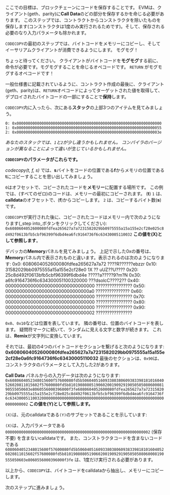 ここでの目標は、ブロックチェーンにコードを保存することです。 EVMは、クライアント(geth、parity)に**Call Data**のどの部分を保存するかを命じる必要があります。   このステップでは、コントラクトからコンストラクタを除いたものを保存します(コンストラクタは1度のみ実行されるためです)。そして、保存される必要のなり入力パラメータも除かれます。

`CODECOPY`の最初のステップでは、バイトコードをメモリーにコピーし、そしてイーサリアムクライアントが消費できるようにします。  モグモグ！

ちょっと待ってください。 クライアントがバイトコードを**モグモグ**する前に、命令が必要です。モグモグすることを命じるオペコードです。 `RETURN` がモグモグするオペコードです！

一般仕様書に記載されているように、コントラクト作成の最後に、クライアント(geth、parity)は、`RETURN`オペコードによってターゲットされた値を取得して、デプロイされたバイトコードの一部にすることで**保持**します。

`CODECOPY`内に入ったら、次にある**スタック**の上部3つのアイテムを見てみましょう。

`0: 0x0000000000000000000000000000000000000000000000000000000000000000`
`1: 0x0000000000000000000000000000000000000000000000000000000000000055`
`2: 0x000000000000000000000000000000000000000000000000000000000000003e`

_あなたのスタックでは、`1`と`2`が少し違うかもしれません。  コンパイラのバージョンが異なることによって違いが生じているかもしれません。_

**`CODECOPY`のパラメータがこれらです。**

_codecopy(t, f, s)_ では、**s**バイトをコードの位置である**f**からメモリの位置である**t**にコピーすることを思い出してみましょう。

`0`はオフセットで、コピーされたコードを**メモリー**に配置する場所です。 この例では、(すべてのゼロ)のコードは、メモリーの最初にコピーされます。 (**t**)
`1` は、**calldata**のオフセットで、(**f**)からコピーします。
`2` は、コピーするバイト数(**s**)です。

`CODECOPY`が実行された後に、コピーされたコードはメモリー内で次のようになります(_step into_ボタンをクリックしてください):
`0x6080604052600080fdfea265627a7a7231582029bb0975555a15a155e2cf28e025c8d492f0613bfb5cbf96399f6dbd4ea6fc9164736f6c63430005110032`  **この値を(X)として参照します**。

デバッカの**Memory**パネルを見てみましょう。
上記で示した0xの番号は、**Memory**パネル内で表示されものと違います。表示されるのは次のようになります:
0x0: 6080604052600080fdfea265627a7a72 ????R??????ebzzr
0x10: 31582029bb0975555a15a155e2cf28e0 1X ?? uUZ??U????
0x20: 25c8d492f0613bfb5cbf96399f6dbd4e ?????a?????9?m?N
0x30: a6fc9164736f6c634300051100320000 ???dsolcC????2??
0x40: 00000000000000000000000000000000 ????????????????
0x50: 000000000000000000000000000000a0 ???????????????
0x60: 00000000000000000000000000000000 ????????????????
0x70: 00000000000000000000000000000000 ????????????????
0x80: 00000000000000000000000000000000 ????????????????
0x90: 00000000000000000000000000000002 ????????????????

`0x0`、`0x10`などは位置を表しています。 隣の番号は、位置のバイトコードを表します。  疑問符マークに続いて、ランダムに見える文字と数字が続きます。  これは、**Remix**が文字列に変換しています。

それでは、最初の4つのバイトコードセクションを繋げると次のようになります:
**0x6080604052600080fdfea265627a7a7231582029bb0975555a15a155e2cf28e0a6fc9164736f6c63430005110032**  最後のセクションは、`0x90`は、コンストラクタのパラメータとして入力した2があります。

**Call Data** パネルからの入力データは次のようになります:
`0x6080604052348015600f57600080fd5b506040516093380380609383398181016040526020811015602f57600080fd5b81019080805190602001909291905050508060008190555050603e8060556000396000f3fe6080604052600080fdfea265627a7a7231582029bb0975555a15a155e2cf28e025c8d492f0613bfb5cbf96399f6dbd4ea6fc9164736f6c634300051100320000000000000000000000000000000000000000000000000000000000000002`
**この値を(Y)として参照します。**

`(X)`は、元のcalldataである`(Y)`のサブセットであることを示しています:

`(X)`は、入力パラメータである`0000000000000000000000000000000000000000000000000000000000000002` (保存不要) を含まないcalldataです。
また、コンストラクタコードを含まないコードである`6080604052348015600f57600080fd5b506040516093380380609383398181016040526020811015602f57600080fd5b81019080805190602001909291905050508060008190555050603e8060556000396000f3fe` は、1度だけ実行される必要があります。

以上から、`CODECOPY`は、バイトコードをcalldataから抽出し、メモリーにコピーします。

次のステップに進みましょう。
